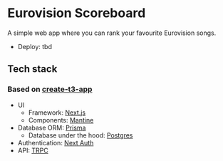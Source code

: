 # Eurovision Scoreboard
A simple web app where you can rank your favourite Eurovision songs.

- Deploy: tbd

## Tech stack
### Based on [create-t3-app](https://github.com/t3-oss/create-t3-app)

- UI
  - Framework: [Next.js](https://nextjs.org/)
  - Components: [Mantine](https://mantine.dev)
- Database ORM: [Prisma](https://www.prisma.io/)
  - Database under the hood: [Postgres](https://www.postgresql.org/)
- Authentication: [Next Auth](https://next-auth.js.org/)
- API: [TRPC](https://trpc.io)